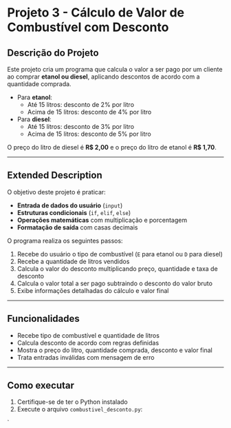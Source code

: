 # Projeto 3 - Cálculo de Valor de Combustível com Desconto

## Descrição do Projeto
Este projeto cria um programa que calcula o valor a ser pago por um cliente ao comprar **etanol ou diesel**, aplicando descontos de acordo com a quantidade comprada.  

- Para **etanol**:  
  - Até 15 litros: desconto de 2% por litro  
  - Acima de 15 litros: desconto de 4% por litro  
- Para **diesel**:  
  - Até 15 litros: desconto de 3% por litro  
  - Acima de 15 litros: desconto de 5% por litro  

O preço do litro de diesel é **R$ 2,00** e o preço do litro de etanol é **R$ 1,70**.

---

## Extended Description
O objetivo deste projeto é praticar:  
- **Entrada de dados do usuário** (`input`)  
- **Estruturas condicionais** (`if`, `elif`, `else`)  
- **Operações matemáticas** com multiplicação e porcentagem  
- **Formatação de saída** com casas decimais  

O programa realiza os seguintes passos:  
1. Recebe do usuário o tipo de combustível (`E` para etanol ou `D` para diesel)  
2. Recebe a quantidade de litros vendidos  
3. Calcula o valor do desconto multiplicando preço, quantidade e taxa de desconto  
4. Calcula o valor total a ser pago subtraindo o desconto do valor bruto  
5. Exibe informações detalhadas do cálculo e valor final

---

## Funcionalidades
- Recebe tipo de combustível e quantidade de litros  
- Calcula desconto de acordo com regras definidas  
- Mostra o preço do litro, quantidade comprada, desconto e valor final  
- Trata entradas inválidas com mensagem de erro

---

## Como executar
1. Certifique-se de ter o Python instalado  
2. Execute o arquivo `combustivel_desconto.py`:

`
